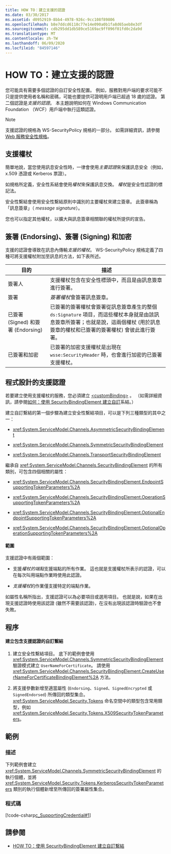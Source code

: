 ```yaml
---
title: HOW TO：建立支援的認證
ms.date: 03/30/2017
ms.assetid: d0952919-8bb4-4978-926c-9cc108f89806
ms.openlocfilehash: b8e7ddcd6118c77e14e090a0b1fa8d65aeb8e3df
ms.sourcegitcommit: cdb295dd1db589ce5169ac9ff096f01fd0c2da9d
ms.translationtype: MT
ms.contentlocale: zh-TW
ms.lasthandoff: 06/09/2020
ms.locfileid: "84597146"
---
```

# <a name="how-to-create-a-supporting-credential"></a>HOW TO：建立支援的認證
您可能具有需要多個認證的自訂安全性配置。 例如，服務對用戶端的要求可能不只是提供使用者名稱和密碼，可能也要提供可證明用戶端已超過 18 歲的認證。 第二個認證是*支援的認證*。 本主題說明如何在 Windows Communication Foundation （WCF）用戶端中執行這類認證。  
  
> [!NOTE]
> 支援認證的規格為 WS-SecurityPolicy 規格的一部分。 如需詳細資訊，請參閱[Web 服務安全性規格](https://docs.microsoft.com/previous-versions/dotnet/articles/ms951273(v=msdn.10))。  
  
## <a name="supporting-tokens"></a>支援權杖  
 簡單地說，當您使用訊息安全性時，一律會使用*主要認證*來保護訊息安全（例如，x.509 憑證或 Kerberos 票證）。  
  
 如規格所定義，安全性系結會使用*權杖*來保護訊息交換。 *權杖*是安全性認證的標記法。  
  
 安全性繫結會使用安全性繫結原則中識別的主要權杖來建立簽章。 此簽章稱為「訊息簽章」（ *message signature*）。  
  
 您也可以指定其他權杖，以擴大與訊息簽章相關聯的權杖所提供的宣告。  
  
## <a name="endorsing-signing-and-encrypting"></a>簽署 (Endorsing)、簽署 (Signing) 和加密  
 支援的認證會導致在訊息內傳輸*支援的權杖*。 WS-SecurityPolicy 規格定義了四種可將支援權杖附加至訊息的方法，如下表所述。  
  
|目的|描述|  
|-------------|-----------------|  
|簽署人|支援權杖包含在安全性標頭中，而且是由訊息簽章進行簽署。|  
|簽署|*簽署權杖*會簽署訊息簽章。|  
|已簽署 (Signed) 和簽署 (Endorsing)|已簽署的簽署權杖會簽署從訊息簽章產生的整個 `ds:Signature` 項目，而這些權杖本身就是由該訊息簽章所簽署；也就是說，這兩個權杖 (用於訊息簽章的權杖和已簽署的簽署權杖) 會彼此進行簽署。|  
|已簽署和加密|已簽署的加密支援權杖是出現在 `wsse:SecurityHeader` 時，也會進行加密的已簽署支援權杖。|  
  
## <a name="programming-supporting-credentials"></a>程式設計的支援認證  
 若要建立使用支援權杖的服務，您必須建立 [\<customBinding>](../../configure-apps/file-schema/wcf/custombinding.md) 。 （如需詳細資訊，請參閱[如何：使用 SecurityBindingElement 建立自訂](how-to-create-a-custom-binding-using-the-securitybindingelement.md)系結。）  
  
 建立自訂繫結的第一個步驟為建立安全性繫結項目，可以是下列三種類型的其中之一：  
  
- <xref:System.ServiceModel.Channels.AsymmetricSecurityBindingElement>  
  
- <xref:System.ServiceModel.Channels.SymmetricSecurityBindingElement>  
  
- <xref:System.ServiceModel.Channels.TransportSecurityBindingElement>  
  
 繼承自 <xref:System.ServiceModel.Channels.SecurityBindingElement> 的所有類別，可包含四個相關的屬性：  
  
- <xref:System.ServiceModel.Channels.SecurityBindingElement.EndpointSupportingTokenParameters%2A>  
  
- <xref:System.ServiceModel.Channels.SecurityBindingElement.OperationSupportingTokenParameters%2A>  
  
- <xref:System.ServiceModel.Channels.SecurityBindingElement.OptionalEndpointSupportingTokenParameters%2A>  
  
- <xref:System.ServiceModel.Channels.SecurityBindingElement.OptionalOperationSupportingTokenParameters%2A>  
  
#### <a name="scopes"></a>範圍  
 支援認證中有兩個範圍：  
  
- 支援*權杖的端點*支援端點的所有作業。 這也就是支援權杖所表示的認證，可以在每次叫用端點作業時使用此認證。  
  
- *支援權杖*的作業僅支援特定的端點作業。  
  
 如屬性名稱所指出，支援認證可以為必要項目或選用項目。 也就是說，如果在出現支援認證時使用該認證 (雖然不需要該認證)，在沒有出現該認證時驗證也不會失敗。  
  
## <a name="procedures"></a>程序  
  
#### <a name="to-create-a-custom-binding-that-includes-supporting-credentials"></a>建立包含支援認證的自訂繫結  
  
1. 建立安全性繫結項目。 底下的範例會使用 <xref:System.ServiceModel.Channels.SymmetricSecurityBindingElement> 驗證模式建立 `UserNameForCertificate`。 請使用 <xref:System.ServiceModel.Channels.SecurityBindingElement.CreateUserNameForCertificateBindingElement%2A> 方法。  
  
2. 將支援參數新增至適當屬性 (`Endorsing`、`Signed`、`SignedEncrypted` 或 `SignedEndorsed`) 所傳回的類型集合。 <xref:System.ServiceModel.Security.Tokens> 命名空間中的類型包含常用類型，例如 <xref:System.ServiceModel.Security.Tokens.X509SecurityTokenParameters>。  
  
## <a name="example"></a>範例  
  
### <a name="description"></a>描述  
 下列範例會建立 <xref:System.ServiceModel.Channels.SymmetricSecurityBindingElement> 的執行個體，並將 <xref:System.ServiceModel.Security.Tokens.KerberosSecurityTokenParameters> 類別的執行個體新增至所傳回的簽署屬性集合。  
  
### <a name="code"></a>程式碼  
 [!code-csharp[c_SupportingCredential#1](../../../../samples/snippets/csharp/VS_Snippets_CFX/c_supportingcredential/cs/source.cs#1)]  
  
## <a name="see-also"></a>請參閱

- [HOW TO：使用 SecurityBindingElement 建立自訂繫結](how-to-create-a-custom-binding-using-the-securitybindingelement.md)
